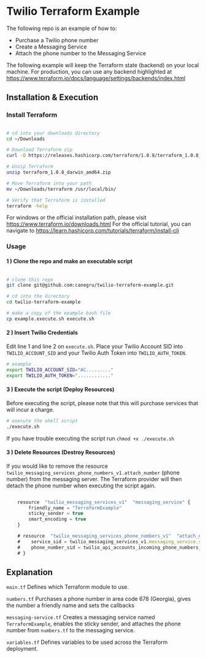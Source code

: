 # Twilio Terraform Example

The following repo is an example of how to:

- Purchase a Twilio phone number
- Create a Messaging Service
- Attach the phone number to the Messaging Service

The following example will keep the Terraform state (backend) on your local machine. For production, you can use any backend highlighted at https://www.terraform.io/docs/language/settings/backends/index.html

## Installation & Execution

### Install Terraform

```bash

# cd into your downloads directory
cd ~/Downloads

# Download Terraform zip
curl -O https://releases.hashicorp.com/terraform/1.0.8/terraform_1.0.8_darwin_amd64.zip

# Unzip Terraform
unzip terraform_1.0.8_darwin_amd64.zip

# Move Terraform into your path
mv ~/Downloads/terraform /usr/local/bin/

# Verify that Terraform is installed
terraform -help

```

For windows or the official installation path, please visit https://www.terraform.io/downloads.html
For the official tutorial, you can navigate to https://learn.hashicorp.com/tutorials/terraform/install-cli

### Usage

#### 1 ) Clone the repo and make an executable script

```bash

# clone this repo
git clone git@github.com:canegru/twilio-terraform-example.git

# cd into the directory
cd twilio-terraform-example

# make a copy of the example bash file
cp example.execute.sh execute.sh

```

#### 2 ) Insert Twilio Credentials

Edit line 1 and line 2 on `execute.sh`. Place your Twilio Account SID into `TWILIO_ACCOUNT_SID` and your Twilio Auth Token into `TWILIO_AUTH_TOKEN`.

```bash
# example
export TWILIO_ACCOUNT_SID="AC........."
export TWILIO_AUTH_TOKEN="............"
```

#### 3 ) Execute the script (Deploy Resources)

Before executing the script, please note that this will purchase services that will incur a charge.

```bash
# execute the shell script
./execute.sh
```

If you have trouble executing the script run `chmod +x ./execute.sh`

#### 3 ) Delete Resources (Destroy Resources)

If you would like to remove the resource `twilio_messaging_services_phone_numbers_v1.attach_number` (phone number) from the messaging server. The Terraform provider will then detach the phone number when executing the script again.

```js

    resource  "twilio_messaging_services_v1"  "messaging_service" {
	    friendly_name = "TerraformExample"
	    sticky_sender = true
	    smart_encoding = true
    }

    # resource  "twilio_messaging_services_phone_numbers_v1"  "attach_number" {
	#    service_sid = twilio_messaging_services_v1.messaging_service.sid
	#    phone_number_sid = twilio_api_accounts_incoming_phone_numbers_v2010.phone_number.sid
    # }

```

## Explanation

`main.tf`
Defines which Terraform module to use.

`numbers.tf`
Purchases a phone number in area code 678 (Georgia), gives the number a friendly name and sets the callbacks

`messaging-service.tf`
Creates a messaging service named `TerraformExample`, enables the sticky sender, and attaches the phone number from `numbers.tf` to the messaging service.

`variables.tf`
Defines variables to be used across the Terraform deployment.
